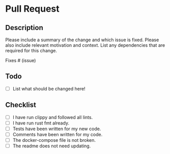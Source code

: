 # Pull Request

## Description

Please include a summary of the change and which issue is fixed. Please also
include relevant motivation and context. List any dependencies that are
required for this change.

Fixes # (issue)

## Todo

- [ ] List what should be changed here!

## Checklist

- [ ] I have run clippy and followed all lints.
- [ ] I have run rust fmt already.
- [ ] Tests have been written for my new code.
- [ ] Comments have been written for my code.
- [ ] The docker-compose file is not broken.
- [ ] The readme does not need updating.

